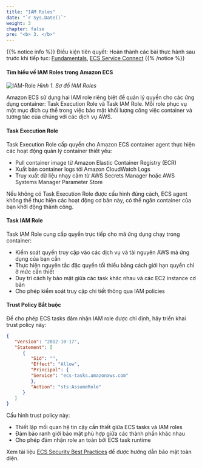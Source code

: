 ```yaml
---
title: "IAM Roles"
date: "`r Sys.Date()`"
weight: 3
chapter: false
pre: "<b> 3. </b>"
---
```


{{% notice info %}}
Điều kiện tiên quyết: Hoàn thành các bài thực hành sau trước khi tiếp tục: [Fundamentals](/ecs-immersion-day/en-US/30-basic), [ECS Service Connect](/ecs-immersion-day/en-US/60-networking/ecs-service-connect)
{{% /notice %}}

#### Tìm hiểu về IAM Roles trong Amazon ECS

![IAM-Role](/images/3-iam-roles/ECS-Lab-Networking-IAM-Role.png)
*Hình 1. Sơ đồ IAM Roles*

Amazon ECS sử dụng hai IAM role riêng biệt để quản lý quyền cho các ứng dụng container: Task Execution Role và Task IAM Role. Mỗi role phục vụ một mục đích cụ thể trong việc bảo mật khối lượng công việc container và tương tác của chúng với các dịch vụ AWS.

#### Task Execution Role

Task Execution Role cấp quyền cho Amazon ECS container agent thực hiện các hoạt động quản lý container thiết yếu:

- Pull container image từ Amazon Elastic Container Registry (ECR)
- Xuất bản container logs tới Amazon CloudWatch Logs
- Truy xuất dữ liệu nhạy cảm từ AWS Secrets Manager hoặc AWS Systems Manager Parameter Store

Nếu không có Task Execution Role được cấu hình đúng cách, ECS agent không thể thực hiện các hoạt động cơ bản này, có thể ngăn container của bạn khởi động thành công.

#### Task IAM Role

Task IAM Role cung cấp quyền trực tiếp cho mã ứng dụng chạy trong container:

- Kiểm soát quyền truy cập vào các dịch vụ và tài nguyên AWS mà ứng dụng của bạn cần
- Thực hiện nguyên tắc đặc quyền tối thiểu bằng cách giới hạn quyền chỉ ở mức cần thiết
- Duy trì cách ly bảo mật giữa các task khác nhau và các EC2 instance cơ bản
- Cho phép kiểm soát truy cập chi tiết thông qua IAM policies

#### Trust Policy Bắt buộc

Để cho phép ECS tasks đảm nhận IAM role được chỉ định, hãy triển khai trust policy này:

```json
{
   "Version": "2012-10-17",
   "Statement": [
      {
         "Sid": "",
         "Effect": "Allow",
         "Principal": {
         "Service": "ecs-tasks.amazonaws.com"
         },
         "Action": "sts:AssumeRole"
      }
   ]
}
```

Cấu hình trust policy này:
- Thiết lập mối quan hệ tin cậy cần thiết giữa ECS tasks và IAM roles
- Đảm bảo ranh giới bảo mật phù hợp giữa các thành phần khác nhau
- Cho phép đảm nhận role an toàn bởi ECS task runtime

Xem tài liệu [ECS Security Best Practices](https://docs.aws.amazon.com/AmazonECS/latest/developerguide/security.html) để được hướng dẫn bảo mật toàn diện.